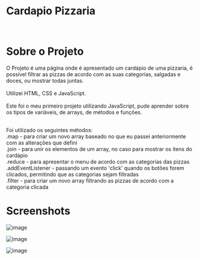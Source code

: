 # Cardapio Pizzaria
<br>
<h1> Sobre o Projeto </h1>
O Projeto é uma página onde é apresentado um cardápio de uma pizzaria, é possível filtrar as pizzas de acordo com as suas categorias, salgadas e doces, ou mostrar todas juntas.
<br><br>
Utilizei HTML, CSS e JavaScript.
<br><br>
Este foi o meu primeiro projeto utilizando JavaScript, pude aprender sobre os tipos de variáveis, de arrays, de métodos e funções.
<br><br>

Foi utilizado os seguintes métodos: <br>
.map - para criar um novo array baseado no que eu passei anteriormente com as alterações que defini<br>
.join - para unir os elementos de um array, no caso para mostrar os itens do cardápio<br>
.reduce - para apresentar o menu de acordo com as categorias das pizzas<br>
.addEventListener - passando um evento 'click' quando os botões forem clicados, permitindo que as categorias sejam filtradas<br>
.filter - para criar um novo array filtrando as pizzas de acordo com a categoria clicada <br>

<h1>Screenshots</h1>

![image](https://user-images.githubusercontent.com/14354417/215303520-cb81e169-3856-4429-b09e-124fac4fa95f.png)

![image](https://user-images.githubusercontent.com/14354417/215303513-ae65784d-04bf-474b-a6b6-0fe431f8c810.png)

![image](https://user-images.githubusercontent.com/14354417/215303494-c5ac332a-f5fc-478f-ab17-8582d2dbfca7.png)


